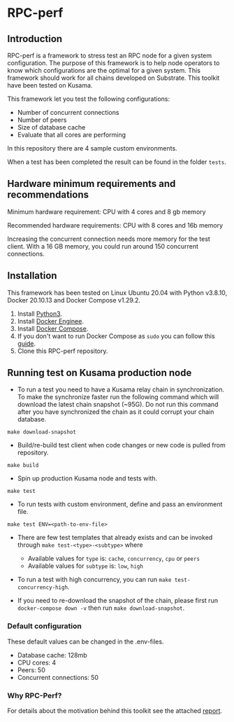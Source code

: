 # RPC-perf
## Introduction
RPC-perf is a framework to stress test an RPC node for a given system configuration. The purpose of this framework is to help node operators to know which configurations are the optimal for a given system. This framework should work for all chains developed on Substrate. This toolkit have been tested on Kusama. 

This framework let you test the following configurations:
 - Number of concurrent connections
 - Number of peers
 - Size of database cache
 - Evaluate that all cores are performing

In this repository there are 4 sample custom environments.

When a test has been completed the result can be found in the folder `tests`.

## Hardware minimum requirements and recommendations
Minimum hardware requirement: CPU with 4 cores and 8 gb memory

Recommended hardware requirements: CPU with 8 cores and 16b memory

Increasing the concurrent connection needs more memory for the test client. With a 16 GB memory, you could run around 150 concurrent connections.

## Installation 
This framework has been tested on Linux Ubuntu 20.04 with Python v3.8.10, Docker 20.10.13 and Docker Compose v1.29.2.

1) Install [Python3](https://www.python.org/downloads/).
2) Install [Docker Enginee](https://docs.docker.com/engine/install/).
3) Install [Docker Compose](https://docs.docker.com/compose/install/).
4) If you don't want to run Docker Compose as `sudo` you can follow this [guide](https://docs.docker.com/engine/install/linux-postinstall/).
4) Clone this RPC-perf repository.


## Running test on Kusama production node


- To run a test you need to have a Kusama relay chain in synchronization. To make the synchronize faster run the following command which will download the latest chain snapshot (~95G). Do not run this command after you have synchronized the chain as it could corrupt your chain database.

`make download-snapshot`

- Build/re-build test client when code changes or new code is pulled from repository.

`make build`

- Spin up production Kusama node and tests with.

`make test`

- To run tests with custom environment, define and pass an environment file.

`make test ENV=<path-to-env-file>`


- There are few test templates that already exists and can be invoked through `make test-<type>-<subtype>` where 
    - Available values for `type` is: `cache`, `concurrency`, `cpu` or `peers`
    - Available values for `subtype` is: `low`, `high`

- To run a test with high concurrency, you can run `make test-concurrency-high`.

- If you need to re-download the snapshot of the chain, please first run
`docker-compose down -v`
then run `make download-snapshot`.

### Default configuration
These default values can be changed in the .env-files.
- Database cache: 128mb
- CPU cores: 4
- Peers: 50
- Concurrent connections: 50

### Why RPC-Perf?

For details about the motivation behind this toolkit see the attached [report](./report.md).
